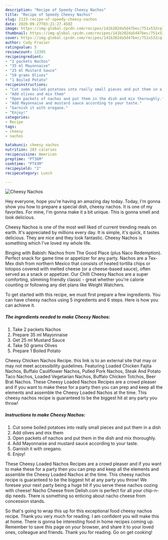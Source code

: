 ```yaml
---
description: "Recipe of Speedy Cheesy Nachos"
title: "Recipe of Speedy Cheesy Nachos"
slug: 2133-recipe-of-speedy-cheesy-nachos
date: 2020-09-27T03:21:27.450Z
image: https://img-global.cpcdn.com/recipes/141b202da5d47bec/751x532cq70/cheesy-nachos-recipe-main-photo.jpg
thumbnail: https://img-global.cpcdn.com/recipes/141b202da5d47bec/751x532cq70/cheesy-nachos-recipe-main-photo.jpg
cover: https://img-global.cpcdn.com/recipes/141b202da5d47bec/751x532cq70/cheesy-nachos-recipe-main-photo.jpg
author: Cody Frazier
ratingvalue: 5
reviewcount: 13395
recipeingredient:
- "2 packets Nachos"
- "35 ml Mayonnaise"
- "25 ml Mustard Sauce"
- "50 grams Olives"
- "1 Boiled Potato"
recipeinstructions:
- "Cut some boiled potatoes into really small pieces and put them in a dish"
- "Add olives and mix them"
- "Open packets of nachos and put them in the dish and mix thoroughly."
- "Add Mayonnaise and mustard sauce according to your taste."
- "Garnish it with oregano."
- "Enjoy!"
categories:
- Recipe
tags:
- cheesy
- nachos

katakunci: cheesy nachos 
nutrition: 283 calories
recipecuisine: American
preptime: "PT36M"
cooktime: "PT43M"
recipeyield: "2"
recipecategory: Lunch

---
```



![Cheesy Nachos](https://img-global.cpcdn.com/recipes/141b202da5d47bec/751x532cq70/cheesy-nachos-recipe-main-photo.jpg)

Hey everyone, hope you're having an amazing day today. Today, I'm gonna show you how to prepare a special dish, cheesy nachos. It is one of my favorites. For mine, I'm gonna make it a bit unique. This is gonna smell and look delicious.

Cheesy Nachos is one of the most well liked of current trending meals on earth. It's appreciated by millions every day. It is simple, it's quick, it tastes delicious. They are nice and they look fantastic. Cheesy Nachos is something which I've loved my whole life.

Binging with Babish: Nachos from The Good Place (plus Naco Redemption). Perfect snack for game time or appetizer for any party. Nachos are a Tex-Mex dish from northern Mexico that consists of heated tortilla chips or totopos covered with melted cheese (or a cheese-based sauce), often served as a snack or appetizer. Our Chilli Cheesy Nachos are a super comforting, slimming friendly classic - great whether you&#39;re calorie counting or following any diet plans like Weight Watchers.


To get started with this recipe, we must first prepare a few ingredients. You can have cheesy nachos using 5 ingredients and 6 steps. Here is how you can achieve it.

<!--inarticleads1-->

##### The ingredients needed to make Cheesy Nachos:

1. Take 2 packets Nachos
1. Prepare 35 ml Mayonnaise
1. Get 25 ml Mustard Sauce
1. Take 50 grams Olives
1. Prepare 1 Boiled Potato


Cheesy Chicken Nachos Recipe. this link is to an external site that may or may not meet accessibility guidelines. Featuring Loaded Chicken Fajita Nachos, Buffalo Cauliflower Nachos, Pulled Pork Nachos, Steak And Potato Taco Nachos, Loaded Vegetarian Nachos, Buffalo Chicken Totchos, Beer Brat Nachos. These Cheesy Loaded Nachos Recipes are a crowd pleaser and if you want to make these for a party then you can prep and keep all the elements and assemble the Cheesy Loaded Nachos at the time. This cheesy nachos recipe is guaranteed to be the biggest hit at any party you throw! 

<!--inarticleads2-->

##### Instructions to make Cheesy Nachos:

1. Cut some boiled potatoes into really small pieces and put them in a dish
1. Add olives and mix them
1. Open packets of nachos and put them in the dish and mix thoroughly.
1. Add Mayonnaise and mustard sauce according to your taste.
1. Garnish it with oregano.
1. Enjoy!


These Cheesy Loaded Nachos Recipes are a crowd pleaser and if you want to make these for a party then you can prep and keep all the elements and assemble the Cheesy Loaded Nachos at the time. This cheesy nachos recipe is guaranteed to be the biggest hit at any party you throw! We foresee your next party being a huge hit if you serve these nachos oozing with cheese! Nacho Cheese from Delish.com is perfect for all your chip-n-dip needs. There is something so enticing about nacho cheese from concession stands. 

So that's going to wrap this up for this exceptional food cheesy nachos recipe. Thank you very much for reading. I am confident you will make this at home. There is gonna be interesting food in home recipes coming up. Remember to save this page on your browser, and share it to your loved ones, colleague and friends. Thank you for reading. Go on get cooking!
